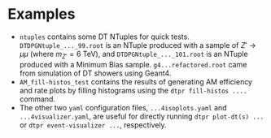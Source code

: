 # Examples

* `ntuples` contains some DT NTuples for quick tests. `DTDPGNtuple_..._99.root` is an NTuple produced with a sample of $Z'\rightarrow \mu\mu$ (where $m_{Z'} = 6 \text{ TeV}$), 
and `DTDPGNtuple_..._101.root` is an NTuple produced with a Minimum Bias sample. `g4...refactored.root` came from simulation of DT showers using Geant4.
* `AM_fill-histos_test` contains the results of generating AM efficiency and rate plots by filling histograms using the `dtpr fill-histos ....` command.
* The other two `yaml` configuration files, `...4isoplots.yaml` and `...4visualizer.yaml`, are useful for directly running `dtpr plot-dt(s) ...` or `dtpr event-visualizer ...`, respectively.
